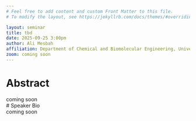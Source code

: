 ```yaml
---
# Feel free to add content and custom Front Matter to this file.
# To modify the layout, see https://jekyllrb.com/docs/themes/#overriding-theme-defaults

layout: seminar
title: tbd
date: 2025-09-25 3:00pm
author: Ali Mesbah
affiliation: Department of Chemical and Biomolecular Engineering, University of California, Berkeley
zoom: coming soon
---
```

# Abstract
<div style="text-align: justify;">
coming soon
</div>
# Speaker Bio
<div style="text-align: justify;">
coming soon
</div>

